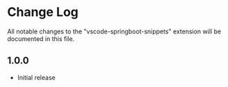 # Change Log

All notable changes to the "vscode-springboot-snippets" extension will be documented in this file.

## 1.0.0

- Initial release
